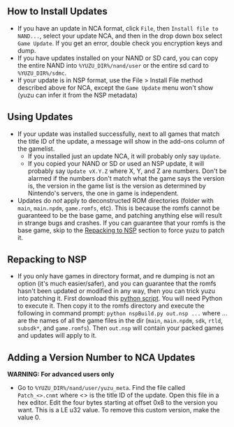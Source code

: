 ## How to Install Updates

- If you have an update in NCA format, click `File`, then `Install file to NAND...`, select your update NCA, and then in the drop down box select `Game Update`. If you get an error, double check you encryption keys and dump.
- If you have updates installed on your NAND or SD card, you can copy the entire NAND into `%YUZU_DIR%/nand/user` or the entire sd card to `%YUZU_DIR%/sdmc`.
- If your update is in NSP format, use the File > Install File method described above for NCA, except the `Game Update` menu won't show (yuzu can infer it from the NSP metadata)

## Using Updates

- If your update was installed successfully, next to all games that match the title ID of the update, a message will show in the add-ons column of the gamelist.
    - If you installed just an update NCA, it will probably only say `Update`.
    - If you copied your NAND or SD or used an NSP update, it will probably say `Update vX.Y.Z` where X, Y, and Z are numbers. Don't be alarmed if the numbers don't match what the game says the version is, the version in the game list is the version as determined by Nintendo's servers, the one in game is independent.
- Updates do *not* apply to deconstructed ROM directories (folder with `main`, `main.npdm`, `game.romfs`, etc). This is because the romfs cannot be guaranteed to be the base game, and patching anything else will result in strange bugs and crashes. If you can guarantee that your romfs is the base game, skip to the [Repacking to NSP](#repacking-to-nsp) section to force yuzu to patch it.

## Repacking to NSP

- If you only have games in directory format, and re dumping is not an option (it's much easier/safer), and you can guarantee that the romfs hasn't been updated or modified in any way, then you can trick yuzu into patching it. First download this [python script](https://github.com/CVFireDragon/nspBuild/releases/latest). You will need Python to execute it. Then copy it to the romfs directory and execute the following in command prompt: `python nspBuild.py out.nsp ...` where ... are the names of all the game files in the dir (`main`, `main.npdm`, `sdk`, `rtld`, `subsdk*`, and `game.romfs`). Then `out.nsp` will contain your packed games and updates will apply to it.

## Adding a Version Number to NCA Updates
**WARNING: For advanced users only**
- Go to `%YUZU_DIR%/nand/user/yuzu_meta`. Find the file called `Patch_<>.cnmt` where <> is the title ID of the update. Open this file in a hex editor. Edit the four bytes starting at offset 0x8 to the version you want. This is a LE u32 value. To remove this custom version, make the value 0.